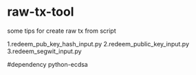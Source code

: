 # raw-tx-tool
some tips for create raw tx from script

1.redeem_pub_key_hash_input.py
2.redeem_public_key_input.py
3.redeem_segwit_input.py

#dependency
python-ecdsa


